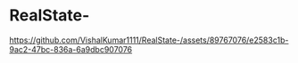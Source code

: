 # RealState-





https://github.com/VishalKumar1111/RealState-/assets/89767076/e2583c1b-9ac2-47bc-836a-6a9dbc907076

